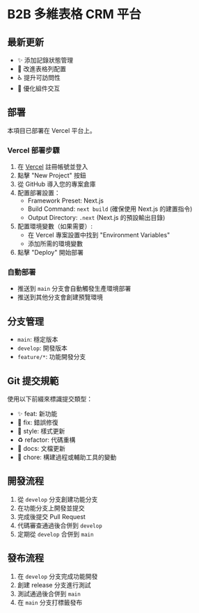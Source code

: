 # B2B 多維表格 CRM 平台

## 最新更新
- ✨ 添加記錄狀態管理
- 🎨 改進表格列配置
- ♿️ 提升可訪問性
- 🔧 優化組件交互

## 部署
本項目已部署在 Vercel 平台上。

### Vercel 部署步驟
1. 在 [Vercel](https://vercel.com) 註冊帳號並登入
2. 點擊 "New Project" 按鈕
3. 從 GitHub 導入您的專案倉庫
4. 配置部署設置：
   - Framework Preset: Next.js
   - Build Command: `next build` (確保使用 Next.js 的建置指令)
   - Output Directory: `.next` (Next.js 的預設輸出目錄)
5. 配置環境變數（如果需要）:
   - 在 Vercel 專案設置中找到 "Environment Variables"
   - 添加所需的環境變數
6. 點擊 "Deploy" 開始部署

### 自動部署
- 推送到 `main` 分支會自動觸發生產環境部署
- 推送到其他分支會創建預覽環境

## 分支管理
- `main`: 穩定版本
- `develop`: 開發版本
- `feature/*`: 功能開發分支

## Git 提交規範
使用以下前綴來標識提交類型：
- ✨ feat: 新功能
- 🐛 fix: 錯誤修復
- 💄 style: 樣式更新
- ♻️ refactor: 代碼重構
- 📝 docs: 文檔更新
- 🔧 chore: 構建過程或輔助工具的變動

## 開發流程
1. 從 `develop` 分支創建功能分支
2. 在功能分支上開發並提交
3. 完成後提交 Pull Request
4. 代碼審查通過後合併到 `develop`
5. 定期從 `develop` 合併到 `main`

## 發布流程
1. 在 `develop` 分支完成功能開發
2. 創建 release 分支進行測試
3. 測試通過後合併到 `main`
4. 在 `main` 分支打標籤發布 